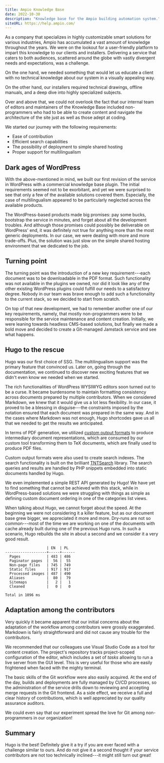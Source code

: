 ```yaml
---
title: Ampio Knowledge Base
date: 2022-10-30
description: "Knowledge base for the Ampio building automation system."
siteURL: https://help.ampio.com/
---
```


As a company that specializes in highly customizable smart solutions for various industries, Ampio has accumulated a vast amount of knowledge throughout the years. We were on the lookout for a user-friendly platform to impart this knowledge to our clients and installers. Delivering a service that caters to both audiences, scattered around the globe with vastly divergent needs and expectations, was a challenge.

On the one hand, we needed something that would let us educate a client with no technical knowledge about our system in a visually appealing way.

On the other hand, our installers required technical drawings, offline manuals, and a deep dive into highly specialized subjects.

Over and above that, we could not overlook the fact that our internal team of editors and maintainers of the Knowledge Base included non-programmers who had to be able to create content and navigate the architecture of the site just as well as those adept at coding.

We started our journey with the following requirements:

 - Ease of contribution
 - Efficient search capabilities
 - The possibility of deployment to simple shared hosting
 - Proper support for multilingualism

## Dark ages of WordPress

With the above-mentioned in mind, we built our first revision of the service in WordPress with a commercial knowledge base plugin. The initial requirements seemed not to be exorbitant, and yet we were surprised to see that only a few of the available solutions covered them. Especially, the case of multilingualism appeared to be particularly neglected across the available products.

The WordPress-based products made big promises: pay some bucks, bootstrap the service in minutes, and forget about all the development troubles. And although those promises could possibly be deliverable on WordPress' end, it was definitely not true for anything more than the most generic deployments. In our case, we were dealing with more and more trade-offs. Plus, the solution was just slow on the simple shared hosting environment that we dedicated to the job.

## Turning point

The turning point was the introduction of a new key requirement---each document was to be downloadable in the PDF format. Such functionality was not available in the plugins we owned, nor did it look like any of the other existing WordPress plugins could fulfill our needs to a satisfactory degree. Nobody in our team was brave enough to add such a functionality to the current stack, so we decided to start from scratch.

On top of that new development, we had to remember another one of our key requirements, namely, that mostly non-programmers were to be responsible for the service maintenance and content creation. Initially, we were leaning towards headless CMS-based solutions, but finally we made a bold move and decided to create a Git-managed Jamstack service and see what happens.

## Hugo to the rescue

Hugo was our first choice of SSG. The multilingualism support was the primary feature that convinced us. Later on, going through the documentation, we continued to discover new exciting features that we didn't even know we needed when we started.

The rich functionalities of WordPress WYSIWYG editors soon turned out to be a curse. It became burdensome to maintain formatting consistency across documents prepared by multiple contributors. When we considered Markdown, we knew that it would give us a lot less flexibility. In our case, it proved to be a blessing in disguise---the constraints imposed by the notation ensured that each document was prepared in the same way. And in the cases where Markdown was not enough, Hugo shortcodes gave us all that we needed to get the results we anticipated.

In terms of PDF generation, we utilized [custom output formats](/configuration/output-formats/) to produce intermediary document representations, which are consumed by our custom tool transforming them to TeX documents, which are finally used to produce PDF files.

Custom output formats were also used to create search indexes. The search functionality is built on the brilliant [TNTSearch](https://github.com/teamtnt/tntsearch) library. The search queries and results are handled by PHP snippets embedded into static documents handled by Hugo.

We even implemented a simple REST API generated by Hugo! We have yet to find something that cannot be achieved with this stack, while in WordPress-based solutions we were struggling with things as simple as defining custom document ordering in one of the categories list views.

When talking about Hugo, we cannot forget about the speed. At the beginning we were not considering it a killer feature, but as our document base grew bigger, we appreciated it more and more. Dry-runs are not so common---most of the time we are working on one of the documents with cache already built during one of the previous Hugo runs. In such a scenario, Hugo rebuilds the site in about a second and we consider it a very good result.

```text
                   | EN  | PL
-------------------+-----+------
  Pages            | 483 | 486
  Paginator pages  |  56 |  55
  Non-page files   | 745 | 749
  Static files     | 917 | 917
  Processed images | 487 | 490
  Aliases          |  80 |  79
  Sitemaps         |   2 |   1
  Cleaned          |   0 |   0

Total in 1096 ms
```

## Adaptation among the contributors

Very quickly it became apparent that our initial concerns about the adaptation of the workflow among contributors were grossly exaggerated. Markdown is fairly straightforward and did not cause any trouble for the contributors.

We recommended that our colleagues use Visual Studio Code as a tool for content creation. The project's repository tracks project-scoped configuration of the editor, which includes a set of _tasks_ allowing to run a live server from the GUI level. This is very useful for those who are easily frightened when faced with the mighty terminal.

The basic skills of the Git workflow were also easily acquired. At the end of the day, builds and deployments are fully managed by CI/CD processes, so the administration of the service drills down to reviewing and accepting merge requests in the Git frontend. As a side effect, we receive a full and clear history of contributions, which is well appreciated by our quality assurance auditors.

We could even say that our experiment spread the love for Git among non-programmers in our organization!

## Summary

Hugo is the best! Definitely give it a try if you are ever faced with a challenge similar to ours. And do not give it a second thought if your service contributors are not too technically inclined---it might still turn out great!
